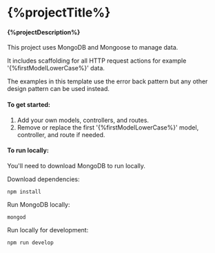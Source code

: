 # {%projectTitle%}
#### {%projectDescription%}

This project uses MongoDB and Mongoose to manage data.

It includes scaffolding for all HTTP request actions for example '{%firstModelLowerCase%}' data.

The examples in this template use the error back pattern but any other design pattern can be used instead.

#### To get started:
  1) Add your own models, controllers, and routes.
  2) Remove or replace the first '{%firstModelLowerCase%}' model, controller, and route if needed.

#### To run locally:
You'll need to download MongoDB to run locally.

Download dependencies:
```
npm install
```

Run MongoDB locally:
```
mongod
```

Run locally for development:
```
npm run develop
```
